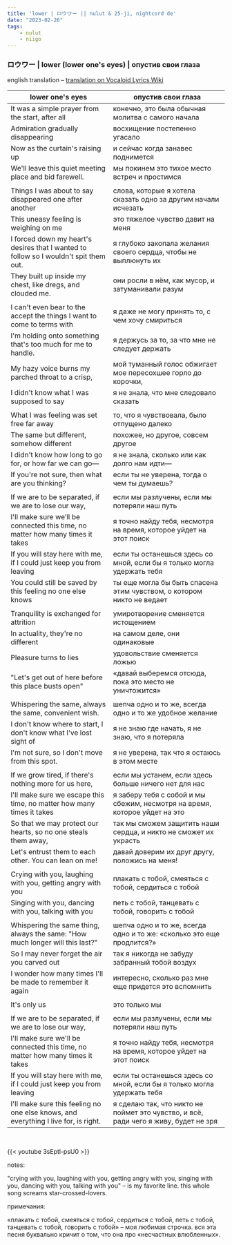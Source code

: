 ```yaml
---
title: 'lower | ロウワー || nulut & 25-ji, nightcord de'
date: "2023-02-26"
tags:
    - nulut
    - niigo
---
```


### ロウワー | lower (lower one's eyes) | опустив свои глаза

english translation – [translation on Vocaloid Lyrics Wiki](https://vocaloidlyrics.fandom.com/wiki/ロウワー_(Lower))

lower one's eyes | опустив свои глаза
--|--
It was a simple prayer from the start, after all | конечно, это была обычная молитва с самого начала 
Admiration gradually disappearing | восхищение постепенно угасало
Now as the curtain's raising up | и сейчас когда занавес поднимется
We'll leave this quiet meeting place and bid farewell. | мы покинем это тихое место встреч и простимся
|||
Things I was about to say disappeared one after another | слова, которые я хотела сказать одно за другим начали исчезать
This uneasy feeling is weighing on me | это тяжелое чувство давит на меня
I forced down my heart's desires that I wanted to follow so I wouldn't spit them out. | я глубоко закопала желания своего сердца, чтобы не выплюнуть их
They built up inside my chest, like dregs, and clouded me. | они росли в нём, как мусор, и затуманивали разум
|||
I can't even bear to the accept the things I want to come to terms with | я даже не могу принять то, с чем хочу смириться
I'm holding onto something that's too much for me to handle. | я держусь за то, за что мне не следует держать
My hazy voice burns my parched throat to a crisp, | мой туманный голос обжигает мое пересохшее горло до корочки,
I didn't know what I was supposed to say | я не знала, что мне следовало сказать
|||
What I was feeling was set free far away | то, что я чувствовала, было отпущено далеко
The same but different, somehow different | похожее, но другое, совсем другое
I didn't know how long to go for, or how far we can go— | я не знала, сколько или как долго нам идти—
If you're not sure, then what are you thinking? | если ты не уверена, тогда о чем ты думаешь?
|||
If we are to be separated, if we are to lose our way, | если мы разлучены, если мы потеряли наш путь
I'll make sure we’ll be connected this time, no matter how many times it takes | я точно найду тебя, несмотря на время, которое уйдет на этот поиск
If you will stay here with me, if I could just keep you from leaving | если ты останешься здесь со мной, если бы я только могла удержать тебя
You could still be saved by this feeling no one else knows | ты еще могла бы быть спасена этим чувством, о котором никто не ведает
|||
Tranquility is exchanged for attrition | умиротворение сменяется истощением
In actuality, they're no different | на самом деле, они одинаковые
Pleasure turns to lies | удовольствие сменяется ложью
"Let's get out of here before this place busts open" | «давай выберемся отсюда, пока это место не уничтожится»
|||
Whispering the same, always the same, convenient wish. | шепча одно и то же, всегда одно и то же удобное желание
I don't know where to start, I don't know what I've lost sight of | я не знаю где начать, я не знаю, что я потеряла
I'm not sure, so I don't move from this spot. | я не уверена, так что я остаюсь в этом месте
|||
If we grow tired, if there's nothing more for us here, | если мы устанем, если здесь больше ничего нет для нас
I'll make sure we escape this time, no matter how many times it takes | я заберу тебя с собой и мы сбежим, несмотря на время, которое уйдет на это
So that we may protect our hearts, so no one steals them away, | так мы сможем защитить наши сердца, и никто не сможет их украсть
Let's entrust them to each other. You can lean on me! | давай доверим их друг другу, положись на меня!
|||
Crying with you, laughing with you, getting angry with you | плакать с тобой, смеяться с тобой, сердиться с тобой
Singing with you, dancing with you, talking with you | петь с тобой, танцевать с тобой, говорить с тобой
|||
Whispering the same thing, always the same: "How much longer will this last?" | шепча одно и то же, всегда одно и то же: «сколько это еще продлится?»
So I may never forget the air you carved out | так я никогда не забуду забранный тобой воздух
I wonder how many times I'll be made to remember it again | интересно, сколько раз мне еще придется это вспомнить
|||
It's only us | это только мы
|||
If we are to be separated, if we are to lose our way, | если мы разлучены, если мы потеряли наш путь
I'll make sure we'll be connected this time, no matter how many times it takes | я точно найду тебя, несмотря на время, которое уйдет на этот поиск
If you will stay here with me, if I could just keep you from leaving | если ты останешься здесь со мной, если бы я только могла удержать тебя
I'll make sure this feeling no one else knows, and everything I live for, is right. | я сделаю так, что никто не поймет это чувство, и всё, ради чего я живу, будет не зря

<br>

{{< youtube 3sEptl-psU0 >}}

notes:

"crying with you, laughing with you, getting angry with you, singing with you, dancing with you, talking with you" – is my favorite line. this whole song screams star-crossed-lovers.

примечания:

«плакать с тобой, смеяться с тобой, сердиться с тобой, петь с тобой, танцевать с тобой, говорить с тобой» – моя любимая строчка. вся эта песня буквально кричит о том, что она про «несчастных влюбленных».